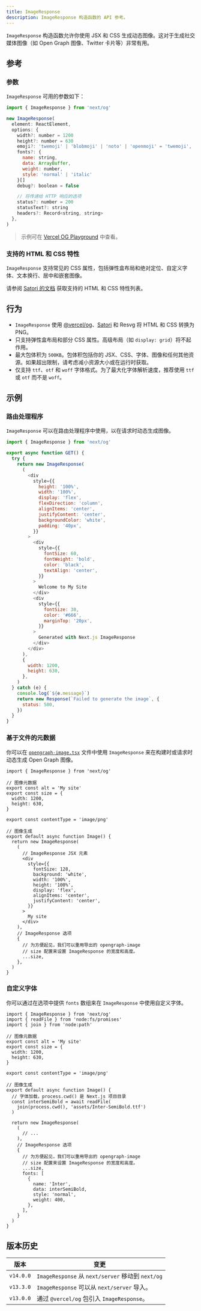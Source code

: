 ```yaml
---
title: ImageResponse
description: ImageResponse 构造函数的 API 参考。
---
```


`ImageResponse` 构造函数允许你使用 JSX 和 CSS 生成动态图像。这对于生成社交媒体图像（如 Open Graph 图像、Twitter 卡片等）非常有用。

## 参考

### 参数

`ImageResponse` 可用的参数如下：

```jsx
import { ImageResponse } from 'next/og'

new ImageResponse(
  element: ReactElement,
  options: {
    width?: number = 1200
    height?: number = 630
    emoji?: 'twemoji' | 'blobmoji' | 'noto' | 'openmoji' = 'twemoji',
    fonts?: {
      name: string,
      data: ArrayBuffer,
      weight: number,
      style: 'normal' | 'italic'
    }[]
    debug?: boolean = false

    // 将传递给 HTTP 响应的选项
    status?: number = 200
    statusText?: string
    headers?: Record<string, string>
  },
)
```

> 示例可在 [Vercel OG Playground](https://og-playground.vercel.app/) 中查看。

### 支持的 HTML 和 CSS 特性

`ImageResponse` 支持常见的 CSS 属性，包括弹性盒布局和绝对定位、自定义字体、文本换行、居中和嵌套图像。

请参阅 [Satori 的文档](https://github.com/vercel/satori#css) 获取支持的 HTML 和 CSS 特性列表。

## 行为

- `ImageResponse` 使用 [@vercel/og](https://vercel.com/docs/concepts/functions/edge-functions/og-image-generation)、[Satori](https://github.com/vercel/satori) 和 Resvg 将 HTML 和 CSS 转换为 PNG。
- 只支持弹性盒布局和部分 CSS 属性。高级布局（如 `display: grid`）将不起作用。
- 最大包体积为 `500KB`。包体积包括你的 JSX、CSS、字体、图像和任何其他资源。如果超出限制，请考虑减小资源大小或在运行时获取。
- 仅支持 `ttf`、`otf` 和 `woff` 字体格式。为了最大化字体解析速度，推荐使用 `ttf` 或 `otf` 而不是 `woff`。

## 示例

### 路由处理程序

`ImageResponse` 可以在路由处理程序中使用，以在请求时动态生成图像。

```js filename="app/api/route.js"
import { ImageResponse } from 'next/og'

export async function GET() {
  try {
    return new ImageResponse(
      (
        <div
          style={{
            height: '100%',
            width: '100%',
            display: 'flex',
            flexDirection: 'column',
            alignItems: 'center',
            justifyContent: 'center',
            backgroundColor: 'white',
            padding: '40px',
          }}
        >
          <div
            style={{
              fontSize: 60,
              fontWeight: 'bold',
              color: 'black',
              textAlign: 'center',
            }}
          >
            Welcome to My Site
          </div>
          <div
            style={{
              fontSize: 30,
              color: '#666',
              marginTop: '20px',
            }}
          >
            Generated with Next.js ImageResponse
          </div>
        </div>
      ),
      {
        width: 1200,
        height: 630,
      },
    )
  } catch (e) {
    console.log(`${e.message}`)
    return new Response(`Failed to generate the image`, {
      status: 500,
    })
  }
}
```

### 基于文件的元数据

你可以在 [`opengraph-image.tsx`](/docs/app/api-reference/file-conventions/metadata/opengraph-image) 文件中使用 `ImageResponse` 来在构建时或请求时动态生成 Open Graph 图像。

```tsx filename="app/opengraph-image.tsx"
import { ImageResponse } from 'next/og'

// 图像元数据
export const alt = 'My site'
export const size = {
  width: 1200,
  height: 630,
}

export const contentType = 'image/png'

// 图像生成
export default async function Image() {
  return new ImageResponse(
    (
      // ImageResponse JSX 元素
      <div
        style={{
          fontSize: 128,
          background: 'white',
          width: '100%',
          height: '100%',
          display: 'flex',
          alignItems: 'center',
          justifyContent: 'center',
        }}
      >
        My site
      </div>
    ),
    // ImageResponse 选项
    {
      // 为方便起见，我们可以重用导出的 opengraph-image
      // size 配置来设置 ImageResponse 的宽度和高度。
      ...size,
    },
  )
}
```

### 自定义字体

你可以通过在选项中提供 `fonts` 数组来在 `ImageResponse` 中使用自定义字体。

```tsx filename="app/opengraph-image.tsx"
import { ImageResponse } from 'next/og'
import { readFile } from 'node:fs/promises'
import { join } from 'node:path'

// 图像元数据
export const alt = 'My site'
export const size = {
  width: 1200,
  height: 630,
}

export const contentType = 'image/png'

// 图像生成
export default async function Image() {
  // 字体加载，process.cwd() 是 Next.js 项目目录
  const interSemiBold = await readFile(
    join(process.cwd(), 'assets/Inter-SemiBold.ttf')
  )

  return new ImageResponse(
    (
      // ...
    ),
    // ImageResponse 选项
    {
      // 为方便起见，我们可以重用导出的 opengraph-image
      // size 配置来设置 ImageResponse 的宽度和高度。
      ...size,
      fonts: [
        {
          name: 'Inter',
          data: interSemiBold,
          style: 'normal',
          weight: 400,
        },
      ],
    }
  )
}
```

## 版本历史

| 版本      | 变更                                              |
| --------- | ------------------------------------------------- |
| `v14.0.0` | `ImageResponse` 从 `next/server` 移动到 `next/og` |
| `v13.3.0` | `ImageResponse` 可以从 `next/server` 导入。       |
| `v13.0.0` | 通过 `@vercel/og` 包引入 `ImageResponse`。        |
